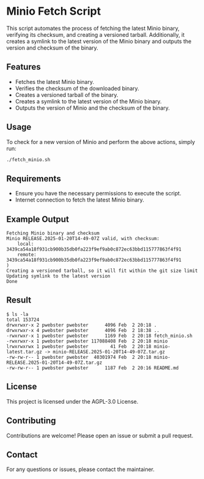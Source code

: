 # Minio Fetch Script

This script automates the process of fetching the latest Minio binary, verifying its checksum, and creating a versioned tarball. Additionally, it creates a symlink to the latest version of the Minio binary and outputs the version and checksum of the binary.

## Features

- Fetches the latest Minio binary.
- Verifies the checksum of the downloaded binary.
- Creates a versioned tarball of the binary.
- Creates a symlink to the latest version of the Minio binary.
- Outputs the version of Minio and the checksum of the binary.

## Usage

To check for a new version of Minio and perform the above actions, simply run:

```sh
./fetch_minio.sh
```

## Requirements

- Ensure you have the necessary permissions to execute the script.
- Internet connection to fetch the latest Minio binary.

## Example Output

```
Fetching Minio binary and checksum
Minio RELEASE.2025-01-20T14-49-07Z valid, with checksum:
    local:  3439ca54a18f931cb900b35db0fa223f9ef9ab0c872ec63bbd115777863f4f91
    remote: 3439ca54a18f931cb900b35db0fa223f9ef9ab0c872ec63bbd115777863f4f91
)
Creating a versioned tarball, so it will fit within the git size limit
Updating symlink to the latest version
Done
```

## Result

```
$ ls -la
total 153724
drwxrwxr-x 2 pwebster pwebster      4096 Feb  2 20:18 .
drwxrwxr-x 4 pwebster pwebster      4096 Feb  2 18:38 ..
-rwxrwxr-x 1 pwebster pwebster      1169 Feb  2 20:18 fetch_minio.sh
-rwxrwxr-x 1 pwebster pwebster 117088408 Feb  2 20:18 minio
lrwxrwxrwx 1 pwebster pwebster        41 Feb  2 20:18 minio-latest.tar.gz -> minio-RELEASE.2025-01-20T14-49-07Z.tar.gz
-rw-rw-r-- 1 pwebster pwebster  40301974 Feb  2 20:18 minio-RELEASE.2025-01-20T14-49-07Z.tar.gz
-rw-rw-r-- 1 pwebster pwebster      1187 Feb  2 20:16 README.md
```

## License

This project is licensed under the AGPL-3.0 License.

## Contributing

Contributions are welcome! Please open an issue or submit a pull request.

## Contact

For any questions or issues, please contact the maintainer.
